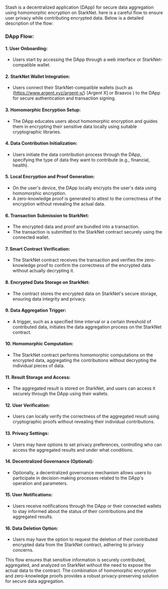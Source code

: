 Stash is a decentralized application (DApp) for secure data aggregation using homomorphic encryption on StarkNet. here is a careful flow to ensure user privacy while contributing encrypted data. Below is a detailed description of the flow:

### DApp Flow:

#### 1. **User Onboarding:**
   - Users start by accessing the DApp through a web interface or StarkNet-compatible wallet.

#### 2. **StarkNet Wallet Integration:**
   - Users connect their StarkNet-compatible wallets (such as (https://www.argent.xyz/argent-x/) [Argent X] or Braavos ) to the DApp for secure authentication and transaction signing.

#### 3. **Homomorphic Encryption Setup:**
   - The DApp educates users about homomorphic encryption and guides them in encrypting their sensitive data locally using suitable cryptographic libraries.

#### 4. **Data Contribution Initialization:**
   - Users initiate the data contribution process through the DApp, specifying the type of data they want to contribute (e.g., financial, health).

#### 5. **Local Encryption and Proof Generation:**
   - On the user's device, the DApp locally encrypts the user's data using homomorphic encryption.
   - A zero-knowledge proof is generated to attest to the correctness of the encryption without revealing the actual data.

#### 6. **Transaction Submission to StarkNet:**
   - The encrypted data and proof are bundled into a transaction.
   - The transaction is submitted to the StarkNet contract securely using the connected wallet.

#### 7. **Smart Contract Verification:**
   - The StarkNet contract receives the transaction and verifies the zero-knowledge proof to confirm the correctness of the encrypted data without actually decrypting it.

#### 8. **Encrypted Data Storage on StarkNet:**
   - The contract stores the encrypted data on StarkNet's secure storage, ensuring data integrity and privacy.

#### 9. **Data Aggregation Trigger:**
   - A trigger, such as a specified time interval or a certain threshold of contributed data, initiates the data aggregation process on the StarkNet contract.

#### 10. **Homomorphic Computation:**
   - The StarkNet contract performs homomorphic computations on the encrypted data, aggregating the contributions without decrypting the individual pieces of data.

#### 11. **Result Storage and Access:**
   - The aggregated result is stored on StarkNet, and users can access it securely through the DApp using their wallets.

#### 12. **User Verification:**
   - Users can locally verify the correctness of the aggregated result using cryptographic proofs without revealing their individual contributions.

#### 13. **Privacy Settings:**
   - Users may have options to set privacy preferences, controlling who can access the aggregated results and under what conditions.

#### 14. **Decentralized Governance (Optional):**
   - Optionally, a decentralized governance mechanism allows users to participate in decision-making processes related to the DApp's operation and parameters.

#### 15. **User Notifications:**
   - Users receive notifications through the DApp or their connected wallets to stay informed about the status of their contributions and the aggregated results.

#### 16. **Data Deletion Option:**
   - Users may have the option to request the deletion of their contributed encrypted data from the StarkNet contract, adhering to privacy concerns.

This flow ensures that sensitive information is securely contributed, aggregated, and analyzed on StarkNet without the need to expose the actual data to the contract. The combination of homomorphic encryption and zero-knowledge proofs provides a robust privacy-preserving solution for secure data aggregation.
